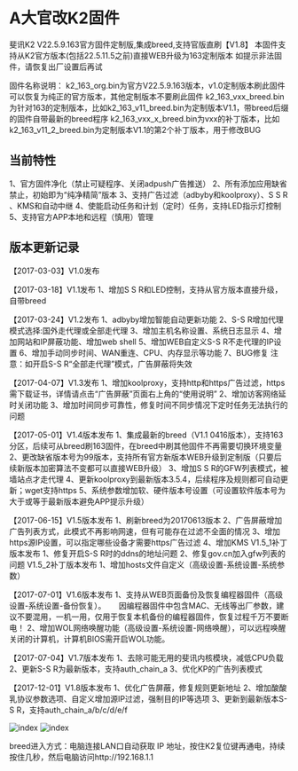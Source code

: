 # A大官改K2固件 #
斐讯K2 V22.5.9.163官方固件定制版,集成breed,支持官版直刷【V1.8】
本固件支持从K2官方版本(包括22.5.11.5之前)直接WEB升级为163定制版本
如提示非法固件，请恢复出厂设置后再试

固件名称说明：
k2_163_org.bin为官方V22.5.9.163版本，v1.0定制版本刷此固件可以恢复为纯正的官方版本，其他定制版本不要刷此固件
k2_163_vxx_breed.bin为针对163的定制版本，比如k2_163_v11_breed.bin为定制版本V1.1，带breed后缀的固件自带最新的breed程序
k2_163_vxx_x_breed.bin为vxx的补丁版本，比如k2_163_v11_2_breed.bin为定制版本V1.1的第2个补丁版本，用于修改BUG

当前特性
----------------------------------------------------------------------------------------------------------------------------------------
1、官方固件净化（禁止可疑程序、关闭adpush广告推送）
2、所有添加应用缺省禁止，初始即为“纯净精简”版本
3、支持广告过滤（adbyby和koolproxy）、S S R 、KMS和自动中继
4、使能启动任务和计划（定时）任务，支持LED指示灯控制
5、支持官方APP本地和远程（慎用）管理

版本更新记录
----------------------------------------------------------------------------------------------------------------------------------------
【2017-03-03】V1.0发布

【2017-03-18】V1.1发布
1、增加S S R和LED控制，支持从官方版本直接升级，自带breed

【2017-03-24】V1.2发布
1、adbyby增加智能自动更新功能
2、S-S R增加代理模式选择:国外走代理或全部走代理
3、增加主机名称设置、系统日志显示
4、增加网站和IP屏蔽功能、增加web shell
5、增加WEB自定义S-S R不走代理的IP设置
6、增加手动同步时间、WAN重连、CPU、内存显示等功能
7、BUG修复
注意：如开启S-S R“全部走代理”模式，广告屏蔽将失效

【2017-04-07】V1.3发布
1、增加koolproxy，支持http和https广告过滤，https需下载证书，详情请点击“广告屏蔽”页面右上角的“使用说明”
2、增加访客网络延时关闭功能
3、增加时间同步可靠性，修复时间不同步情况下定时任务无法执行的问题

【2017-05-01】V1.4版本发布
1、集成最新的breed（V1.1 0416版本），支持163分区，后续可从breed刷163固件，在breed中刷其他固件不再需要切换环境变量
2、更改缺省版本号为99版本，支持所有官方新版本WEB升级到定制版（只要后续新版本加密算法不变都可以直接WEB升级）
3、增加S S R的GFW列表模式，被墙站点才走代理
4、更新koolproxy到最新版本3.5.4，后续程序及规则都可自动更新；wget支持https
5、系统参数增加软、硬件版本号设置（可设置软件版本号为大于或等于最新版本避免APP提示升级）

【2017-06-15】V1.5版本发布
1、刷新breed为20170613版本
2、广告屏蔽增加广告列表方式，此模式不再影响网速，但有可能存在过滤不全面的情况
3、增加https源IP设置，可以指定哪些设备才需要https广告过滤
4、增加KMS
V1.5_1补丁版本发布
1、修复开启S-S R时的ddns的地址问题
2、修复gov.cn加入gfw列表的问题
V1.5_2补丁版本发布
1、增加hosts文件自定义（高级设置-系统设置-系统参数）

【2017-07-01】V1.6版本发布
1、支持从WEB页面备份及恢复编程器固件（高级设置-系统设置-备份恢复）。
     因编程器固件中包含MAC、无线等出厂参数，建议不要混用，一机一用，仅用于恢复本机备份的编程器固件，恢复过程千万不要断电！
2、增加WOL网络唤醒功能（高级设置-系统设置-网络唤醒），可以远程唤醒关闭的计算机，计算机BIOS需开启WOL功能。

【2017-07-04】V1.7版本发布
1、去除可能无用的斐讯内核模块，减低CPU负载
2、更新S-S R为最新版本，支持auth_chain_a
3、优化KP的广告列表模式

【2017-12-01】V1.8版本发布
1、优化广告屏蔽，修复规则更新地址
2、增加酸酸乳协议参数选项、自定义增加源IP过滤，强制目的IP等选项
3、更新到最新版本S-S R，支持auth_chain_a/b/c/d/e/f

![index](http://www.right.com.cn/forum/data/attachment/forum/201703/18/181107c0839so3w9oepa8w.jpg)
![index](http://www.right.com.cn/forum/data/attachment/forum/201703/18/191106c7ddgzy8zg8d8zg7.jpg)

breed进入方式：电脑连接LAN口自动获取 IP 地址，按住K2复位键再通电，持续按住几秒，然后电脑访问http://192.168.1.1 
